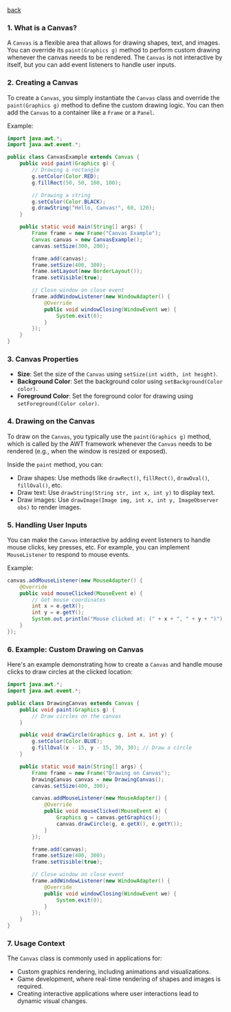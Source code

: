 [back](main.md)

### 1. **What is a Canvas?**
A `Canvas` is a flexible area that allows for drawing shapes, text, and images. You can override its `paint(Graphics g)` method to perform custom drawing whenever the canvas needs to be rendered. The `Canvas` is not interactive by itself, but you can add event listeners to handle user inputs.

### 2. **Creating a Canvas**
To create a `Canvas`, you simply instantiate the `Canvas` class and override the `paint(Graphics g)` method to define the custom drawing logic. You can then add the `Canvas` to a container like a `Frame` or a `Panel`.

Example:
```java
import java.awt.*;
import java.awt.event.*;

public class CanvasExample extends Canvas {
    public void paint(Graphics g) {
        // Drawing a rectangle
        g.setColor(Color.RED);
        g.fillRect(50, 50, 100, 100);

        // Drawing a string
        g.setColor(Color.BLACK);
        g.drawString("Hello, Canvas!", 60, 120);
    }

    public static void main(String[] args) {
        Frame frame = new Frame("Canvas Example");
        Canvas canvas = new CanvasExample();
        canvas.setSize(300, 200);

        frame.add(canvas);
        frame.setSize(400, 300);
        frame.setLayout(new BorderLayout());
        frame.setVisible(true);

        // Close window on close event
        frame.addWindowListener(new WindowAdapter() {
            @Override
            public void windowClosing(WindowEvent we) {
                System.exit(0);
            }
        });
    }
}
```

### 3. **Canvas Properties**
- **Size**: Set the size of the `Canvas` using `setSize(int width, int height)`.
- **Background Color**: Set the background color using `setBackground(Color color)`.
- **Foreground Color**: Set the foreground color for drawing using `setForeground(Color color)`.

### 4. **Drawing on the Canvas**
To draw on the `Canvas`, you typically use the `paint(Graphics g)` method, which is called by the AWT framework whenever the `Canvas` needs to be rendered (e.g., when the window is resized or exposed).

Inside the `paint` method, you can:
- Draw shapes: Use methods like `drawRect()`, `fillRect()`, `drawOval()`, `fillOval()`, etc.
- Draw text: Use `drawString(String str, int x, int y)` to display text.
- Draw images: Use `drawImage(Image img, int x, int y, ImageObserver obs)` to render images.

### 5. **Handling User Inputs**
You can make the `Canvas` interactive by adding event listeners to handle mouse clicks, key presses, etc. For example, you can implement `MouseListener` to respond to mouse events.

Example:
```java
canvas.addMouseListener(new MouseAdapter() {
    @Override
    public void mouseClicked(MouseEvent e) {
        // Get mouse coordinates
        int x = e.getX();
        int y = e.getY();
        System.out.println("Mouse clicked at: (" + x + ", " + y + ")");
    }
});
```

### 6. **Example: Custom Drawing on Canvas**
Here's an example demonstrating how to create a `Canvas` and handle mouse clicks to draw circles at the clicked location:

```java
import java.awt.*;
import java.awt.event.*;

public class DrawingCanvas extends Canvas {
    public void paint(Graphics g) {
        // Draw circles on the canvas
    }

    public void drawCircle(Graphics g, int x, int y) {
        g.setColor(Color.BLUE);
        g.fillOval(x - 15, y - 15, 30, 30); // Draw a circle
    }

    public static void main(String[] args) {
        Frame frame = new Frame("Drawing on Canvas");
        DrawingCanvas canvas = new DrawingCanvas();
        canvas.setSize(400, 300);

        canvas.addMouseListener(new MouseAdapter() {
            @Override
            public void mouseClicked(MouseEvent e) {
                Graphics g = canvas.getGraphics();
                canvas.drawCircle(g, e.getX(), e.getY());
            }
        });

        frame.add(canvas);
        frame.setSize(400, 300);
        frame.setVisible(true);

        // Close window on close event
        frame.addWindowListener(new WindowAdapter() {
            @Override
            public void windowClosing(WindowEvent we) {
                System.exit(0);
            }
        });
    }
}
```

### 7. **Usage Context**
The `Canvas` class is commonly used in applications for:
- Custom graphics rendering, including animations and visualizations.
- Game development, where real-time rendering of shapes and images is required.
- Creating interactive applications where user interactions lead to dynamic visual changes.
